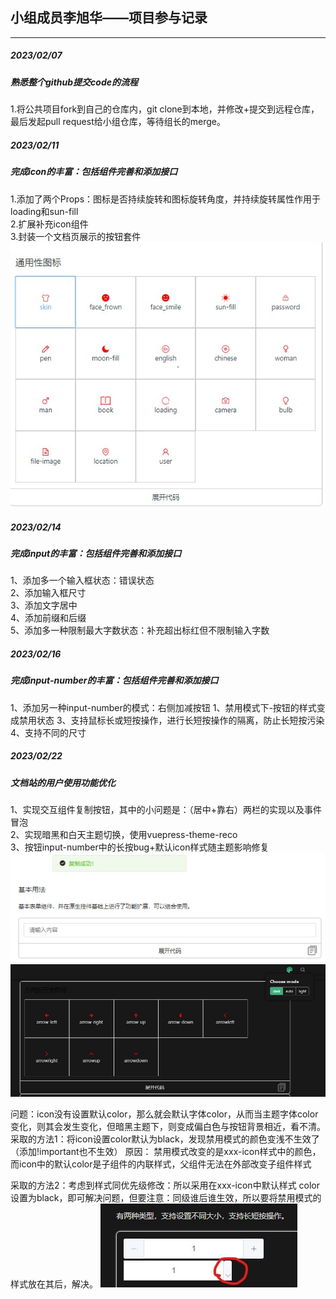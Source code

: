 ## 小组成员李旭华——项目参与记录

---

##### 2023/02/07
##### 熟悉整个github提交code的流程

1.将公共项目fork到自己的仓库内，git clone到本地，并修改+提交到远程仓库，最后发起pull request给小组仓库，等待组长的merge。




##### 2023/02/11
##### 完成icon的丰富：包括组件完善和添加接口
1.添加了两个Props：图标是否持续旋转和图标旋转角度，并持续旋转属性作用于loading和sun-fill  
2.扩展补充icon组件  
3.封装一个文档页展示的按钮套件  
![页面展示的按钮套件](./1.jpg)



##### 2023/02/14
##### 完成input的丰富：包括组件完善和添加接口
1、添加多一个输入框状态：错误状态  
2、添加输入框尺寸  
3、添加文字居中  
4、添加前缀和后缀  
5、添加多一种限制最大字数状态：补充超出标红但不限制输入字数  



##### 2023/02/16
##### 完成input-number的丰富：包括组件完善和添加接口
1、添加另一种input-number的模式：右侧加减按钮
1、禁用模式下-按钮的样式变成禁用状态
3、支持鼠标长或短按操作，进行长短按操作的隔离，防止长短按污染
4、支持不同的尺寸



##### 2023/02/22
##### 文档站的用户使用功能优化
1、实现交互组件复制按钮，其中的小问题是：（居中+靠右）两栏的实现以及事件冒泡  
2、实现暗黑和白天主题切换，使用vuepress-theme-reco  
3、按钮input-number中的长按bug+默认icon样式随主题影响修复
![交互组件复制按钮](./2.jpg)
![暗黑和白天主题切换](./3.jpg)


问题：icon没有设置默认color，那么就会默认字体color，从而当主题字体color变化，则其会发生变化，但暗黑主题下，则变成偏白色与按钮背景相近，看不清。
采取的方法1：将icon设置color默认为black，发现禁用模式的颜色变浅不生效了（添加!important也不生效）
原因： 禁用模式改变的是xxx-icon样式中的颜色，而icon中的默认color是子组件的内联样式，父组件无法在外部改变子组件样式

采取的方法2：考虑到样式同优先级修改：所以采用在xxx-icon中默认样式 color设置为black，即可解决问题，但要注意：同级谁后谁生效，所以要将禁用模式的样式放在其后，解决。
![debug](./4.jpg)
